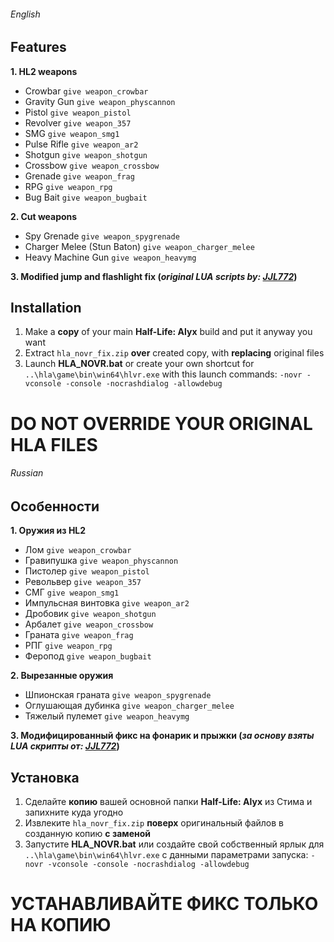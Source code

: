 ###### English
## Features
**1. HL2 weapons**
   - Crowbar `give weapon_crowbar`
   - Gravity Gun `give weapon_physcannon`
   - Pistol `give weapon_pistol`
   - Revolver `give weapon_357`
   - SMG `give weapon_smg1`
   - Pulse Rifle `give weapon_ar2`
   - Shotgun `give weapon_shotgun`
   - Crossbow `give weapon_crossbow`
   - Grenade `give weapon_frag`
   - RPG `give weapon_rpg`
   - Bug Bait `give weapon_bugbait`
   
**2. Cut weapons**
   - Spy Grenade `give weapon_spygrenade`
   - Charger Melee (Stun Baton) `give weapon_charger_melee`
   - Heavy Machine Gun `give weapon_heavymg`
   
**3. Modified jump and flashlight fix (***original LUA scripts by: [JJL772](https://github.com/JJL772/half-life-alyx-scripts)***)**

## Installation
1. Make a **copy** of your main **Half-Life: Alyx** build and put it anyway you want
2. Extract `hla_novr_fix.zip` **over** created copy, with **replacing** original files
3. Launch **HLA_NOVR.bat** or create your own shortcut for `..\hla\game\bin\win64\hlvr.exe` with this launch commands: `-novr -vconsole -console -nocrashdialog -allowdebug`

# DO NOT OVERRIDE YOUR ORIGINAL HLA FILES

###### Russian
## Особенности
**1. Оружия из HL2**
   - Лом `give weapon_crowbar`
   - Гравипушка `give weapon_physcannon`
   - Пистолер `give weapon_pistol`
   - Револьвер `give weapon_357`
   - СМГ `give weapon_smg1`
   - Импульсная винтовка `give weapon_ar2`
   - Дробовик `give weapon_shotgun`
   - Арбалет `give weapon_crossbow`
   - Граната `give weapon_frag`
   - РПГ `give weapon_rpg`
   - Феропод `give weapon_bugbait`
   
**2. Вырезанные оружия**
   - Шпионская граната `give weapon_spygrenade`
   - Оглушающая дубинка `give weapon_charger_melee`
   - Тяжелый пулемет `give weapon_heavymg`
   
**3. Модифицированный фикс на фонарик и прыжки (***за основу взяты LUA скрипты от: [JJL772](https://github.com/JJL772/half-life-alyx-scripts)***)**

## Установка
1. Сделайте **копию** вашей основной папки **Half-Life: Alyx** из Стима и запихните куда угодно
2. Извлеките `hla_novr_fix.zip` **поверх** оригинальный файлов в созданную копию **с заменой**
3. Запустите **HLA_NOVR.bat** или создайте свой собственный ярлык для `..\hla\game\bin\win64\hlvr.exe` с данными параметрами запуска: `-novr -vconsole -console -nocrashdialog -allowdebug`

# УСТАНАВЛИВАЙТЕ ФИКС ТОЛЬКО НА КОПИЮ
